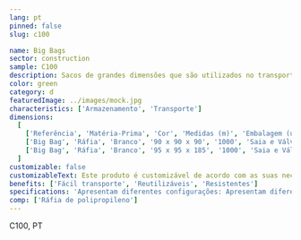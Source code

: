 ```yaml
---
lang: pt
pinned: false
slug: c100

name: Big Bags
sector: construction
sample: C100
description: Sacos de grandes dimensões que são utilizados no transporte de cargas consideráveis de produtos granulados, agregados e/ou pó.
color: green
category: d
featuredImage: ../images/mock.jpg
characteristics: ['Armazenamento', 'Transporte']
dimensions:
  [
    ['Referência', 'Matéria-Prima', 'Cor', 'Medidas (m)', 'Embalagem (un)', 'Especificações'],
    ['Big Bag', 'Ráfia', 'Branco', '90 x 90 x 90', '1000', 'Saia e Válvula descarga'],
    ['Big Bag', 'Ráfia', 'Branco', '95 x 95 x 185', '1000', 'Saia e Válvula descarga/Perfurado'],
  ]
customizable: false
customizableText: Este produto é customizável de acordo com as suas necessidades. Contacte-nos para mais informações.
benefits: ['Fácil transporte', 'Reutilizáveis', 'Resistentes']
specifications: 'Apresentam diferentes configurações: Apresentam diferentes configurações: simples, com saia de enchimento, válvula de descarga, entre outras.'
comp: ['Ráfia de polipropileno']
---
```


C100, PT
